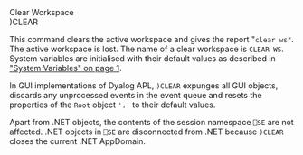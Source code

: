<div class="heading">
  <div class="name">Clear Workspace</div>
  <div class="command">)CLEAR</div>
</div>

This command clears the active workspace and gives the report "`clear ws"`.  The active workspace is lost.  The name of a clear workspace is `CLEAR WS`.  System variables are initialised with their default values as described in ["System Variables" on page 1](/system-functions/summary-tables/system-variables.md#SystemVariables).

In GUI implementations of Dyalog APL, `)CLEAR` expunges all GUI objects, discards any unprocessed events in the event queue and resets the properties of the `Root` object  `'.'`  to their default values.

Apart from .NET objects, the contents of the session namespace `⎕SE` are not affected. .NET objects in `⎕SE` are disconnected from .NET because `)CLEAR` closes the current .NET AppDomain.
